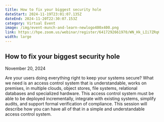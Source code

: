 ```yaml
---
title: How to fix your biggest security hole
dateStart: 2024-11-19T23:01:07.135Z
dateEnd: 2024-11-20T22:30:07.153Z
category: Virtual Event
image: /img/event-munch-and-learn-newlogo400x400.png
link: https://hpe.zoom.us/webinar/register/6417292661970/WN_Hk_LIi7ZRq6oY4PCzpqr6w
width: large
---
```

## How to fix your biggest security hole

November 20, 2024

Are your users doing everything right to keep your systems secure?
What we need is an access control system that is understandable, works on premises, in multiple clouds, object stores, file systems, relational databases and specialized hardware. This access control system must be able to be deployed incrementally, integrate with existing systems, simplify audits, and support formal verification of compliance. This session will describe how you can have all of that in a simple and understandable access control system.
